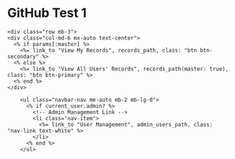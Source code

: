 # GitHub Test 1

  <!-- Toggle Between Views -->
    <div class="row mb-3">
    <div class="col-md-6 mx-auto text-center">
      <% if params[:master] %>
        <%= link_to "View My Records", records_path, class: "btn btn-secondary" %>
      <% else %>
        <%= link_to "View All Users' Records", records_path(master: true), class: "btn btn-primary" %>
      <% end %>
    </div>
  </div>


 <!-- Left-Aligned Links -->
        <ul class="navbar-nav me-auto mb-2 mb-lg-0">
          <% if current_user.admin? %>
            <!-- Admin Management Link -->
            <li class="nav-item">
              <%= link_to "User Management", admin_users_path, class: "nav-link text-white" %>
            </li>
          <% end %>
        </ul>